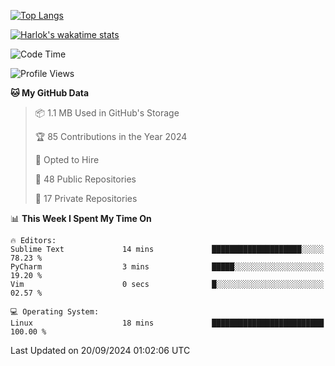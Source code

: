 [![Top Langs](https://github-readme-stats.vercel.app/api/top-langs/?username=remisiki&theme=dracula&layout=compact&hide=Jupyter%20Notebook,CSS,HTML&langs_count=10&exclude_repo=GMM-Demux-GUI)](https://github.com/anuraghazra/github-readme-stats)

[![Harlok's wakatime stats](https://github-readme-stats.vercel.app/api/wakatime?username=@remisiki&theme=dracula&layout=compact&langs_count=10&hide=other,html,css,text,json,markdown,jupyter)](https://github.com/anuraghazra/github-readme-stats)

<!--START_SECTION:waka-->
![Code Time](http://img.shields.io/badge/Code%20Time-856%20hrs%2026%20mins-blue)

![Profile Views](http://img.shields.io/badge/Profile%20Views-0-blue)

**🐱 My GitHub Data** 

> 📦 1.1 MB Used in GitHub's Storage 
 > 
> 🏆 85 Contributions in the Year 2024
 > 
> 💼 Opted to Hire
 > 
> 📜 48 Public Repositories 
 > 
> 🔑 17 Private Repositories 
 > 
📊 **This Week I Spent My Time On** 

```text
🔥 Editors: 
Sublime Text             14 mins             ████████████████████░░░░░   78.23 % 
PyCharm                  3 mins              █████░░░░░░░░░░░░░░░░░░░░   19.20 % 
Vim                      0 secs              █░░░░░░░░░░░░░░░░░░░░░░░░   02.57 % 

💻 Operating System: 
Linux                    18 mins             █████████████████████████   100.00 % 
```


 Last Updated on 20/09/2024 01:02:06 UTC
<!--END_SECTION:waka-->
